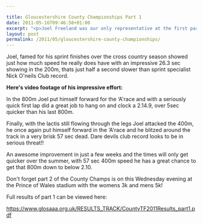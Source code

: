 ```yaml
---

title: Gloucestershire County Championships Part 1
date: 2011-05-16T09:46:58+01:00
excerpt: "<p>Joel Freeland was our only representative at the first part of the Gloucestershire athletic Champs on Sunday and he didn't disappoint- bravely tackling 3 events the 200m, 400m and 800m and performing brilliantly in each.</p>"
layout: post
permalink: /2011/05/gloucestershire-county-championships/
---
```

Joel, famed for his sprint finishes over the cross country season showed just how much speed he really does have with an impressive 26.3 sec showing in the 200m, thats just half a second slower than sprint specialist Nick O'neils Club record. 

**Here's video footage of his impressive effort:**</p> 

In the 800m Joel put himself forward for the &#8216;A'race and with a seriously quick first lap did a great job to hang on and clock a 2.14.9, over 5sec quicker than his last 800m.

Finally, with the lactis still flowing through the legs Joel attacked the 400m, he once again put himself forward in the &#8216;A'race and he blitzed around the track in a very brisk 57 sec dead. Dare devils club record looks to be in serious threat!!

An awesome improvement in just a few weeks and the times will only get quicker over the summer, with 57 sec 400m speed he has a great chance to get that 800m down to below 2.10.

Don't forget part 2 of the County Champs is on this Wednesday evening at the Prince of Wales stadium with the womens 3k and mens 5k!

Full results of part 1 can be viewed here:

<a href="https://www.glosaaa.org.uk/RESULTS_TRACK/CountyTF2011Results_part1.pdf" target="_blank" rel="nofollow">https://www.glosaaa.org.uk/RESULTS_TRACK/CountyTF2011Results_part1.pdf</a>